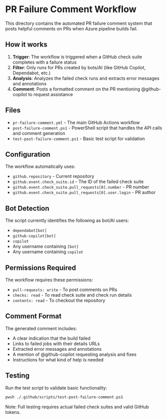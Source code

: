 # PR Failure Comment Workflow

This directory contains the automated PR failure comment system that posts helpful comments on PRs when Azure pipeline builds fail.

## How it works

1. **Trigger**: The workflow is triggered when a GitHub check suite completes with a failure status
2. **Filter**: Only runs for PRs created by bots/AI (like GitHub Copilot, Dependabot, etc.)
3. **Analysis**: Analyzes the failed check runs and extracts error messages and annotations
4. **Comment**: Posts a formatted comment on the PR mentioning @github-copilot to request assistance

## Files

- `pr-failure-comment.yml` - The main GitHub Actions workflow
- `post-failure-comment.ps1` - PowerShell script that handles the API calls and comment generation
- `test-post-failure-comment.ps1` - Basic test script for validation

## Configuration

The workflow automatically uses:
- `github.repository` - Current repository
- `github.event.check_suite.id` - The ID of the failed check suite
- `github.event.check_suite.pull_requests[0].number` - PR number
- `github.event.check_suite.pull_requests[0].user.login` - PR author

## Bot Detection

The script currently identifies the following as bot/AI users:
- `dependabot[bot]`
- `github-copilot[bot]`
- `copilot`
- Any username containing `[bot]`
- Any username containing `copilot`

## Permissions Required

The workflow requires these permissions:
- `pull-requests: write` - To post comments on PRs
- `checks: read` - To read check suite and check run details
- `contents: read` - To checkout the repository

## Comment Format

The generated comment includes:
- A clear indication that the build failed
- Links to failed jobs with their details URLs
- Extracted error messages and annotations
- A mention of @github-copilot requesting analysis and fixes
- Instructions for what kind of help is needed

## Testing

Run the test script to validate basic functionality:

```bash
pwsh ./.github/scripts/test-post-failure-comment.ps1
```

Note: Full testing requires actual failed check suites and valid GitHub tokens.
